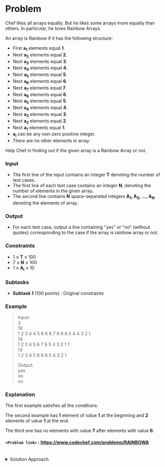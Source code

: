 # Problem

Chef likes all arrays equally. But he likes some arrays more equally than others. In particular, he loves Rainbow Arrays.

An array is Rainbow if it has the following structure:

- First **a<sub>1</sub>** elements equal **1**.
- Next **a<sub>2</sub>** elements equal **2**.
- Next **a<sub>3</sub>** elements equal **3**.
- Next **a<sub>4</sub>** elements equal **4**.
- Next **a<sub>5</sub>** elements equal **5**.
- Next **a<sub>6</sub>** elements equal **6**.
- Next **a<sub>7</sub>** elements equal **7**.
- Next **a<sub>6</sub>** elements equal **6**.
- Next **a<sub>5</sub>** elements equal **5**.
- Next **a<sub>4</sub>** elements equal **4**.
- Next **a<sub>3</sub>** elements equal **3**.
- Next **a<sub>2</sub>** elements equal **2**.
- Next **a<sub>1</sub>** elements equal **1**.
- **a<sub>i</sub>** can be any non-zero positive integer.
- There are no other elements in array.

Help Chef in finding out if the given array is a Rainbow Array or not.

### Input

- The first line of the input contains an integer **T** denoting the number of test cases.
- The first line of each test case contains an integer **N**, denoting the number of elements in the given array.
- The second line contains **N** space-separated integers **A<sub>1</sub>, A<sub>2</sub>, ..., A<sub>N</sub>** denoting the elements of array.

### Output

- For each test case, output a line containing "yes" or "no" (without quotes) corresponding to the case if the array is rainbow array or not.

### Constraints
* 1 ≤ **T** ≤ 100
* 7 ≤ **N** ≤ 100
* 1 ≤ **A<sub>i</sub>** ≤ 10

### Subtasks

- **Subtask 1** (100 points) : Original constraints

### Example
>Input:<br/>
3<br/>
19<br/>
1 2 3 4 4 5 6 6 6 7 6 6 6 5 4 4 3 2 1<br/>
14<br/>
1 2 3 4 5 6 7 6 5 4 3 2 1 1<br/>
13<br/>
1 2 3 4 5 6 8 6 5 4 3 2 1<br/>

>Output:<br/>
yes<br/>
no<br/>
no<br/>

### Explanation
The first example satisfies all the conditions.

The second example has **1** element of value **1** at the beginning and **2** elements of value **1** at the end.

The third one has no elements with value **7** after elements with value **6**.

#### `<Problem link>` : <https://www.codechef.com/problems/RAINBOWA>
<br/>
<details>
  <summary>Solution Approach</summary>
  
  ######
  
  If any of the numbers from 1 to 7 is missing then the answer is **no**. Then we check if the array is a palindrome or not using two pointers i and j. If at any point the array is not a palindrome while maintaining the constraints then answer is **no** else the answer is **yes**. 
  
  ### References
  
  >https://discuss.codechef.com/t/rainbowa-editorial/15912<br/>
  
</details>

